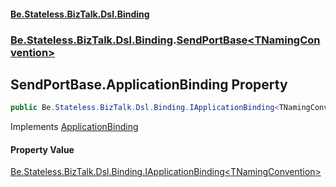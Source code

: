 #### [Be.Stateless.BizTalk.Dsl.Binding](README.md 'README')
### [Be.Stateless.BizTalk.Dsl.Binding](Be.Stateless.BizTalk.Dsl.Binding.md 'Be.Stateless.BizTalk.Dsl.Binding').[SendPortBase&lt;TNamingConvention&gt;](SendPortBase_TNamingConvention_.md 'Be.Stateless.BizTalk.Dsl.Binding.SendPortBase<TNamingConvention>')

## SendPortBase<TNamingConvention>.ApplicationBinding Property

```csharp
public Be.Stateless.BizTalk.Dsl.Binding.IApplicationBinding<TNamingConvention> ApplicationBinding { get; set; }
```

Implements [ApplicationBinding](ISendPort_TNamingConvention_.ApplicationBinding.md 'Be.Stateless.BizTalk.Dsl.Binding.ISendPort<TNamingConvention>.ApplicationBinding')

#### Property Value
[Be.Stateless.BizTalk.Dsl.Binding.IApplicationBinding&lt;](IApplicationBinding_TNamingConvention_.md 'Be.Stateless.BizTalk.Dsl.Binding.IApplicationBinding<TNamingConvention>')[TNamingConvention](SendPortBase_TNamingConvention_.md#Be.Stateless.BizTalk.Dsl.Binding.SendPortBase_TNamingConvention_.TNamingConvention 'Be.Stateless.BizTalk.Dsl.Binding.SendPortBase<TNamingConvention>.TNamingConvention')[&gt;](IApplicationBinding_TNamingConvention_.md 'Be.Stateless.BizTalk.Dsl.Binding.IApplicationBinding<TNamingConvention>')